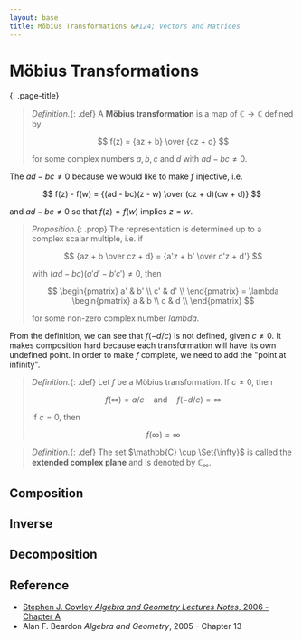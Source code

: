 ```yaml
---
layout: base
title: Möbius Transformations &#124; Vectors and Matrices
---
```


# Möbius Transformations
{: .page-title}

> *Definition.*{: .def}
> A **Möbius transformation** is a map of $\mathbb{C} \to \mathbb{C}$ defined by
>
> $$
  f(z) = {az + b} \over {cz + d}
  $$
>
> for some complex numbers $a, b, c$ and $d$ with $ad - bc \not= 0$.

The $ad - bc \not= 0$ because we would like to make $f$ injective, i.e.

$$
f(z) - f(w) = {(ad - bc)(z - w) \over (cz + d)(cw + d)}
$$

and $ad - bc \not= 0$ so that $f(z) = f(w)$ implies $z = w$.

> *Proposition.*{: .prop}
> The representation is determined up to a complex scalar multiple, i.e. if
>
> $$
  {az + b \over cz + d} = {a'z + b' \over c'z + d'}
  $$
>
> with $(ad - bc)(a'd' - b'c') \not= 0$, then
>
> $$
  \begin{pmatrix}
  a' & b' \\
  c' & d' \\
  \end{pmatrix} = \lambda \begin{pmatrix}
  a & b \\
  c & d \\
  \end{pmatrix}
  $$
>
> for some non-zero complex number $lambda$.

From the definition, we can see that $f(-d/c)$ is not defined, given $c \not= 0$.
It makes composition hard because each transformation will have its own undefined point.
In order to make $f$ complete, we need to add the "point at infinity".

> *Definition.*{: .def}
> Let $f$ be a Möbius transformation.
> If $c \not= 0$, then
>
> $$
  f(\infty) = a/c \quad \text{and} \quad f(-d/c) = \infty
  $$
>
> If $c = 0$, then
>
> $$
  f(\infty) = \infty
  $$

> *Definition.*{: .def}
> The set $\mathbb{C} \cup \Set{\infty}$ is called the **extended complex plane** and is denoted by $\mathbb{C}_{\infty}$.

## Composition

## Inverse

## Decomposition

## Reference

* [Stephen J. Cowley _Algebra and Geometry Lectures Notes_, 2006 - Chapter A](https://www.damtp.cam.ac.uk/user/sjc1/teaching/AandG/notes.pdf)
* Alan F. Beardon _Algebra and Geometry_, 2005 - Chapter 13

